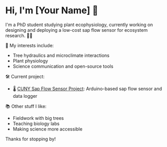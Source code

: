 # Hi, I'm [Your Name] 👋

I'm a PhD student studying plant ecophysiology, currently working on designing and deploying a low-cost sap flow sensor for ecosystem research. 🌳💧

🔬 My interests include:
- Tree hydraulics and microclimate interactions
- Plant physiology
- Science communication and open-source tools

🛠 Current project:
- 🌡 [CUNY Sap Flow Sensor Project](https://github.com/eaguirre12/CUNY-Js5): Arduino-based sap flow sensor and data logger

📚 Other stuff I like:
- Fieldwork with big trees
- Teaching biology labs
- Making science more accessible

Thanks for stopping by!

<!---
eaguirre12/eaguirre12 is a ✨ special ✨ repository because its `README.md` (this file) appears on your GitHub profile.
You can click the Preview link to take a look at your changes.
--->
